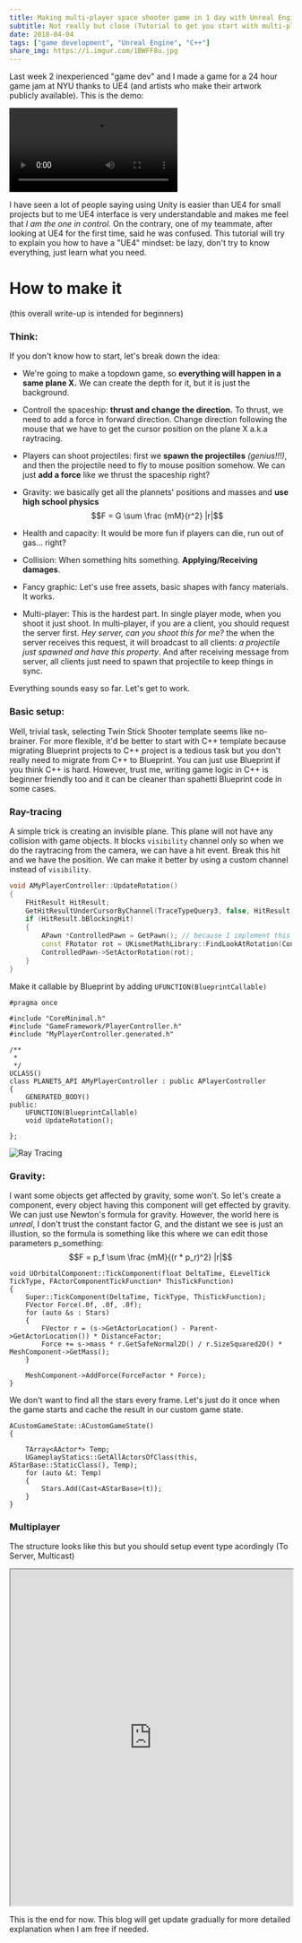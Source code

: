 ```yaml
---
title: Making multi-player space shooter game in 1 day with Unreal Engine
subtitle: Not really but close (Tutorial to get you start with multi-player, C++, and packaging)
date: 2018-04-04
tags: ["game development", "Unreal Engine", "C++"]
share_img: https://i.imgur.com/1BWFF8u.jpg
---
```



Last week 2 inexperienced "game dev" and I made a game for a 24 hour game jam at NYU thanks to UE4 (and artists who make their artwork publicly available). This is the demo:

<link rel="stylesheet" href="https://cdn.plyr.io/3.1.0/plyr.css">
<video id="player" playsinline controls>
    <source src="/media/ue4-demo.mp4" type="video/mp4">
</video>

I have seen a lot of people saying using Unity is easier than UE4 for small projects but to me UE4 interface is very understandable and makes me feel that *I am the one in control*. On the contrary, one of my teammate, after looking at UE4 for the first time, said he was confused. This tutorial will try to explain you how to have a "UE4" mindset: be lazy, don't try to know everything, just learn what you need.

# How to make it
(this overall write-up is intended for beginners)

### Think:
If you don't know how to start, let's break down the idea:

* We're going to make a topdown game, so **everything will happen in a same plane X.** We can create the depth for it, but it is just the background.

* Controll the spaceship: **thrust and change the direction.** To thrust, we need to add a force in forward direction. Change direction following the mouse that we have to get the cursor position on the plane X a.k.a raytracing.

* Players can shoot projectiles: first we **spawn the projectiles** *(genius!!!)*, and then the projectile need to fly to mouse position somehow. We can just **add a force** like we thrust the spaceship right?

* Gravity: we basically get all the plannets' positions and masses and **use high school physics** $$F = G \sum \frac {mM}{r^2} |r|$$

* Health and capacity: It would be more fun if players can die, run out of gas... right?

* Collision: When something hits something. **Applying/Receiving damages**.

* Fancy graphic: Let's use free assets, basic shapes with fancy materials. It works.

* Multi-player: This is the hardest part. In single player mode, when you shoot it just shoot. In multi-player, if you are a client, you should request the server first. *Hey server, can you shoot this for me?* the when the server receives this request, it will broadcast to all clients: *a projectile just spawned and have this property*. And after receiving message from server, all clients just need to spawn that projectile to keep things in sync.

Everything sounds easy so far. Let's get to work.

### Basic setup:
Well, trivial task, selecting Twin Stick Shooter template seems like no-brainer. For more flexible, it'd be better to start with C++ template because migrating Blueprint projects to C++ project is a tedious task but you don't really need to migrate from C++ to Blueprint. You can just use Blueprint if you think C++ is hard. However, trust me, writing game logic in C++ is beginner friendly too and it can be cleaner than spahetti Blueprint code in some cases.

### Ray-tracing
A simple trick is creating an invisible plane. This plane will not have any collision with game objects. It blocks `visibility` channel only so when we do the raytracing from the camera, we can have a hit event. Break this hit and we have the position. We can make it better by using a custom channel instead of `visibility`.

```c++
void AMyPlayerController::UpdateRotation()
{
	FHitResult HitResult;
	GetHitResultUnderCursorByChannel(TraceTypeQuery3, false, HitResult);
	if (HitResult.bBlockingHit)
	{
		APawn *ControlledPawn = GetPawn(); // because I implement this logic in player controller
		const FRotator rot = UKismetMathLibrary::FindLookAtRotation(ControlledPawn->GetActorLocation(), HitResult.Location);
		ControlledPawn->SetActorRotation(rot);
	}
}
```

Make it callable by Blueprint by adding `UFUNCTION(BlueprintCallable)`

```
#pragma once

#include "CoreMinimal.h"
#include "GameFramework/PlayerController.h"
#include "MyPlayerController.generated.h"

/**
 *
 */
UCLASS()
class PLANETS_API AMyPlayerController : public APlayerController
{
	GENERATED_BODY()
public:
	UFUNCTION(BlueprintCallable)
	void UpdateRotation();

};

```


![Ray Tracing](/img/ray_tracing.png "Ray Tracing")



### Gravity:
I want some objects get affected by gravity, some won't. So let's create a component, every object having this component will get effected by gravity. We can just use Newton's formula for gravity. However, the world here is *unreal*, I don't trust the constant factor G, and the distant we see is just an illustion, so the formula is something like this where we can edit those parameters p_something: $$F = p_f \sum \frac {mM}{(r * p_r)^2} |r|$$

```
void UOrbitalComponent::TickComponent(float DeltaTime, ELevelTick TickType, FActorComponentTickFunction* ThisTickFunction)
{
	Super::TickComponent(DeltaTime, TickType, ThisTickFunction);
	FVector Force(.0f, .0f, .0f);
	for (auto &s : Stars)
	{
		FVector r = (s->GetActorLocation() - Parent->GetActorLocation()) * DistanceFactor;
		Force += s->mass * r.GetSafeNormal2D() / r.SizeSquared2D() * MeshComponent->GetMass();
	}

	MeshComponent->AddForce(ForceFactor * Force);
}
```

We don't want to find all the stars every frame. Let's just do it once when the game starts and cache the result in our custom game state.

```
ACustomGameState::ACustomGameState()
{

	TArray<AActor*> Temp;
	UGameplayStatics::GetAllActorsOfClass(this, AStarBase::StaticClass(), Temp);
	for (auto &t: Temp)
	{
		Stars.Add(Cast<AStarBase>(t));
	}
}
```

### Multiplayer
The structure looks like this but you should setup event type acordingly (To Server, Multicast)
<iframe src="https://blueprintue.com/render/60kflqgh" width="100%" height = "600" scrolling="no"></iframe>

This is the end for now. This blog will get update gradually for more detailed explanation when I am free if needed.

<script src="https://cdn.plyr.io/3.1.0/plyr.js"></script>
<script>const player = new Plyr('#player');</script>



